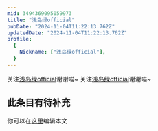 ```yaml
---
mid: 3494369095059973
title: "浅岛绿official"
pubDate: "2024-11-04T11:22:13.762Z"
updatedDate: "2024-11-04T11:22:13.762Z"
profile:
  {
    Nickname: ["浅岛绿official"],
  }
---
```


关注[浅岛绿official](https://space.bilibili.com/3494369095059973)谢谢喵~ 关注[浅岛绿official](https://space.bilibili.com/3494369095059973)谢谢喵~

## 此条目有待补充
你可以在[这里](https://github.com/Yuhanawa/VTuber.ICU-Content/edit/master/v/浅岛绿official/index.md)编辑本文
